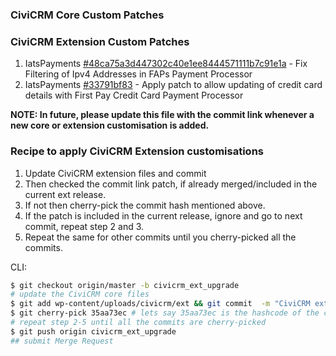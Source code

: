 ### CiviCRM Core Custom Patches

### CiviCRM Extension Custom Patches

1. IatsPayments [#48ca75a3d447302c40e1ee8444571111b7c91e1a](https://lab.jmaconsulting.biz/jma/sace/sace-civicrm-site/-/commit/48ca75a3d447302c40e1ee8444571111b7c91e1a) - Fix Filtering of Ipv4 Addresses in FAPs Payment Processor
2. IatsPayments [#33791bf83](https://lab.jmaconsulting.biz/jma/sace/sace-civicrm-site/-/commit/33791bf8364bf679d52cb2706337520d5b64f8e4) - Apply patch to allow updating of credit card details with First Pay Credit Card Payment Processor

**NOTE: In future, please update this file with the commit link whenever a new core or extension customisation is added.**

### Recipe to apply CiviCRM Extension customisations
1. Update CiviCRM extension files and commit
2. Then checked the commit link patch, if already merged/included in the current ext release.
3. If not then cherry-pick the commit hash mentioned above.
4. If the patch is included in the current release, ignore and go to next commit, repeat step 2 and 3.
5. Repeat the same for other commits until you cherry-picked all the commits.

CLI:
```sh
$ git checkout origin/master -b civicrm_ext_upgrade
# update the CiviCRM core files
$ git add wp-content/uploads/civicrm/ext && git commit  -m "CiviCRM extension upgrade - Mosaico, CiviVolunteer" wp-content/uploads/civicrm/ext
$ git cherry-pick 35aa73ec # lets say 35aa73ec is the hashcode of the commit that contains one of the civicrm core customization changes
# repeat step 2-5 until all the commits are cherry-picked
$ git push origin civicrm_ext_upgrade
## submit Merge Request
```

